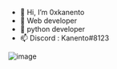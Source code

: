 - 👋 Hi, I’m 0xkanento
- 👀 Web developer
- 🌱 python developer
- 📫 Discord : Kanento#8123


![image](https://user-images.githubusercontent.com/101955438/159142835-ce3d3a05-5c33-43ad-ad92-c47039d8604f.png)
